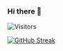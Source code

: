 ### Hi there 👋  
![Visitors](https://api.visitorbadge.io/api/visitors?path=https%3A%2F%2Fgithub.com%2Fyinghuali&labelColor=%23697689&countColor=%23d9e3f0&style=flat&labelStyle=none)  

[![GitHub Streak](https://github-readme-streak-stats.herokuapp.com?user=yinghuali&hide_border=true&card_width=150&hide_current_streak=true&hide_longest_streak=true)](https://git.io/streak-stats)